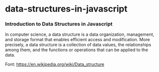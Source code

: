 # data-structures-in-javascript

### Introduction to Data Structures in Javascript

In computer science, a data structure is a data organization, management, and storage format that enables efficient access and modification. More precisely, 
a data structure is a collection of data values, the relationships among them, 
and the functions or operations that can be applied to the data.

Font: https://en.wikipedia.org/wiki/Data_structure
 
